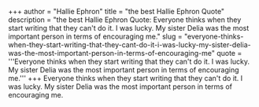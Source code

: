 +++
author = "Hallie Ephron"
title = "the best Hallie Ephron Quote"
description = "the best Hallie Ephron Quote: Everyone thinks when they start writing that they can't do it. I was lucky. My sister Delia was the most important person in terms of encouraging me."
slug = "everyone-thinks-when-they-start-writing-that-they-cant-do-it-i-was-lucky-my-sister-delia-was-the-most-important-person-in-terms-of-encouraging-me"
quote = '''Everyone thinks when they start writing that they can't do it. I was lucky. My sister Delia was the most important person in terms of encouraging me.'''
+++
Everyone thinks when they start writing that they can't do it. I was lucky. My sister Delia was the most important person in terms of encouraging me.
